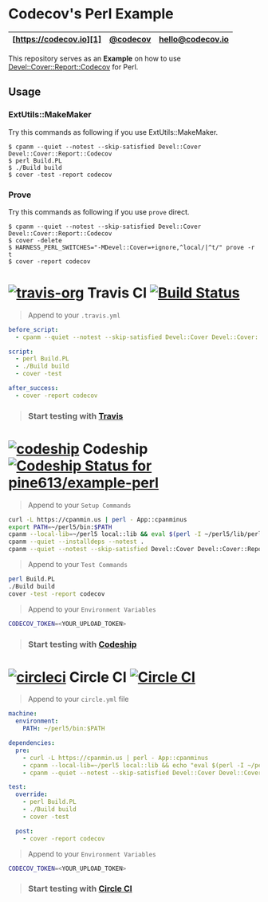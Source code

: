Codecov's Perl Example
======================

| [https://codecov.io][1] | [@codecov][2] | [hello@codecov.io][3] |
| ----------------------- | ------------- | --------------------- |

This repository serves as an **Example** on how to use [Devel::Cover::Report::Codecov][4] for Perl.

## Usage
### ExtUtils::MakeMaker
Try this commands as following if you use ExtUtils::MakeMaker.

```
$ cpanm --quiet --notest --skip-satisfied Devel::Cover Devel::Cover::Report::Codecov
$ perl Build.PL
$ ./Build build
$ cover -test -report codecov
```

### Prove
Try this commands as following if you use `prove` direct.

```
$ cpanm --quiet --notest --skip-satisfied Devel::Cover Devel::Cover::Report::Codecov
$ cover -delete
$ HARNESS_PERL_SWITCHES="-MDevel::Cover=+ignore,^local/|^t/" prove -r t
$ cover -report codecov
```

# [![travis-org](https://avatars2.githubusercontent.com/u/639823?v=2&s=50)](https://travis-ci.org) Travis CI [![Build Status](https://travis-ci.org/pine613/example-perl.svg?branch=master)](https://travis-ci.org/pine613/example-perl)
> Append to your `.travis.yml`

```yml
before_script:
  - cpanm --quiet --notest --skip-satisfied Devel::Cover Devel::Cover::Report::Codecov

script:
  - perl Build.PL
  - ./Build build
  - cover -test

after_success:
  - cover -report codecov
```

> ### Start testing with [Travis](https://travis-ci.org/)

# [![codeship](https://avatars1.githubusercontent.com/u/2988541?v=2&s=50)](https://codeship.io/) Codeship [ ![Codeship Status for pine613/example-perl](https://codeship.com/projects/40a2d330-2560-0133-f5b1-72f090cba113/status?branch=master)](https://codeship.com/projects/96951)
> Append to your `Setup Commands`

```sh
curl -L https://cpanmin.us | perl - App::cpanminus
export PATH=~/perl5/bin:$PATH
cpanm --local-lib=~/perl5 local::lib && eval $(perl -I ~/perl5/lib/perl5/ -Mlocal::lib)
cpanm --quiet --installdeps --notest .
cpanm --quiet --notest --skip-satisfied Devel::Cover Devel::Cover::Report::Codecov
```

> Append to your `Test Commands`

```sh
perl Build.PL
./Build build
cover -test -report codecov
```

> Append to your `Environment Variables`

```sh
CODECOV_TOKEN=<YOUR_UPLOAD_TOKEN>
```

> ### Start testing with [Codeship](https://codeship.io/)

# [![circleci](https://avatars0.githubusercontent.com/u/1231870?v=2&s=50)](https://circleci.com/) Circle CI [![Circle CI](https://circleci.com/gh/pine613/example-perl/tree/master.svg?style=svg)](https://circleci.com/gh/pine613/example-perl/tree/master)
> Append to your `circle.yml` file

```yml
machine:
  environment:
    PATH: ~/perl5/bin:$PATH

dependencies:
  pre:
    - curl -L https://cpanmin.us | perl - App::cpanminus
    - cpanm --local-lib=~/perl5 local::lib && echo "eval $(perl -I ~/perl5/lib/perl5/ -Mlocal::lib)" >> ~/.bashrc
    - cpanm --quiet --notest --skip-satisfied Devel::Cover Devel::Cover::Report::Codecov

test:
  override:
    - perl Build.PL
    - ./Build build
    - cover -test

  post:
    - cover -report codecov
```

> Append to your `Environment Variables`

```sh
CODECOV_TOKEN=<YOUR_UPLOAD_TOKEN>
```

> ### Start testing with [Circle CI](https://circleci.com/)


[1]: https://codecov.io/
[2]: https://twitter.com/codecov
[3]: mailto:hello@codecov.io
[4]: https://github.com/codecov/codecov-perl
